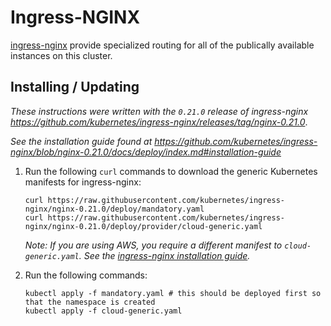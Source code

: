# Ingress-NGINX

[ingress-nginx](https://github.com/kubernetes/ingress-nginx) provide specialized routing for all of the publically available instances on this cluster.

## Installing / Updating

_These instructions were written with the `0.21.0` release of ingress-nginx https://github.com/kubernetes/ingress-nginx/releases/tag/nginx-0.21.0_.

_See the installation guide found at https://github.com/kubernetes/ingress-nginx/blob/nginx-0.21.0/docs/deploy/index.md#installation-guide_

1. Run the following `curl` commands to download the generic Kubernetes manifests for ingress-nginx:

   ```shell
   curl https://raw.githubusercontent.com/kubernetes/ingress-nginx/nginx-0.21.0/deploy/mandatory.yaml
   curl https://raw.githubusercontent.com/kubernetes/ingress-nginx/nginx-0.21.0/deploy/provider/cloud-generic.yaml
   ```

   _Note: If you are using AWS, you require a different manifest to `cloud-generic.yaml`. See the [ingress-nginx installation guide](https://github.com/kubernetes/ingress-nginx/blob/nginx-0.21.0/docs/deploy/index.md#installation-guide)._

1. Run the following commands:

   ```shell
   kubectl apply -f mandatory.yaml # this should be deployed first so that the namespace is created
   kubectl apply -f cloud-generic.yaml
   ```
